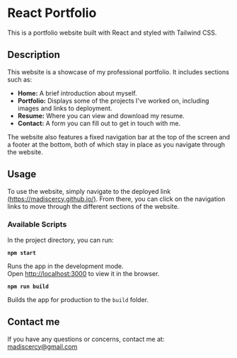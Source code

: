 # React Portfolio

This is a portfolio website built with React and styled with Tailwind CSS.

## Description

This website is a showcase of my professional portfolio. It includes sections such as:

- **Home:** A brief introduction about myself.
- **Portfolio:** Displays some of the projects I've worked on, including images and links to deployment.
- **Resume:** Where you can view and download my resume.
- **Contact:** A form you can fill out to get in touch with me.

The website also features a fixed navigation bar at the top of the screen and a footer at the bottom, both of which stay in place as you navigate through the website.

## Usage

To use the website, simply navigate to the deployed link [(https://madiscercy.github.io/)](https://madiscercy.github.io/React-Portfolio-20/). From there, you can click on the navigation links to move through the different sections of the website.


### Available Scripts

In the project directory, you can run:

**`npm start`**

Runs the app in the development mode.\
Open [http://localhost:3000](http://localhost:3000) to view it in the browser.

**`npm run build`**

Builds the app for production to the `build` folder.


## Contact me

If you have any questions or concerns, contact me at:
madiscercy@gmail.com



